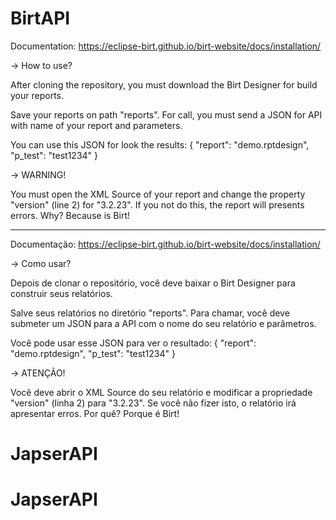 # BirtAPI

Documentation: https://eclipse-birt.github.io/birt-website/docs/installation/

-> How to use?

After cloning the repository, you must download the Birt Designer for build your reports.

Save your reports on path "reports". For call, you must send a JSON for API with name of your report and parameters.

You can use this JSON for look the results:
{
    "report": "demo.rptdesign",
    "p_test": "test1234"
}

-> WARNING!

You must open the XML Source of your report and change the property "version" (line 2) for "3.2.23".
If you not do this, the report will presents errors. Why? Because is Birt!


-----------------------------------------------------------------------

Documentação: https://eclipse-birt.github.io/birt-website/docs/installation/

-> Como usar?

Depois de clonar o repositório, você deve baixar o Birt Designer para construir seus relatórios.

Salve seus relatórios no diretório "reports". Para chamar, você deve submeter um JSON para a API com o nome do seu 
relatório e parâmetros.

Você pode usar esse JSON para ver o resultado:
{
    "report": "demo.rptdesign",
    "p_test": "test1234"
}

-> ATENÇÃO!

Você deve abrir o XML Source do seu relatório e modificar a propriedade "version" (linha 2) para "3.2.23".
Se você não fizer isto, o relatório irá apresentar erros. Por quê? Porque é Birt!
# JapserAPI
# JapserAPI
